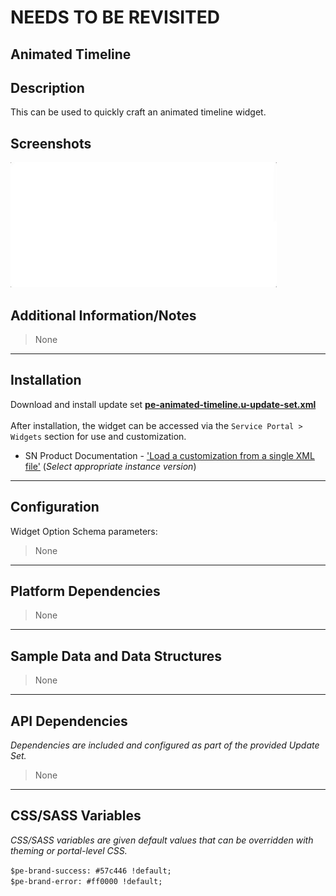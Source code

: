 # NEEDS TO BE REVISITED

## Animated Timeline

## Description

This can be used to quickly craft an animated timeline widget.

## Screenshots
![](../../images/pe-animated-timeline-1.gif)

## Additional Information/Notes 
> None

---
## Installation
Download and install update set **[pe-animated-timeline.u-update-set.xml](pe-animated-timeline.u-update-set.xml)** <br/><br/>
After installation, the widget can be accessed via the `Service Portal > Widgets` section for use and customization.<br/>
* SN Product Documentation - ['Load a customization from a single XML file'](https://docs.servicenow.com/search?q=Load+a+customization+from+a+single+XML+file)   (<i>Select appropriate instance version</i>)

---
## Configuration
Widget Option Schema parameters:
> None
---
## Platform Dependencies
> None
---
## Sample Data and Data Structures
> None
---
## API Dependencies
<i>Dependencies are included and configured as part of the provided Update Set.</i>
> None
---
## CSS/SASS Variables
_CSS/SASS variables are given default values that can be overridden with theming or portal-level CSS._

`$pe-brand-success: #57c446 !default;`<br/>
`$pe-brand-error: #ff0000 !default;`<br/>